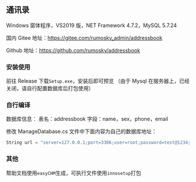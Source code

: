 ## 通讯录

Windows 窗体程序，VS2019 版，NET Framework 4.7.2，MySQL 5.7.24

国内 Gitee 地址：https://gitee.com/rumosky_admin/addressbook

Github 地址：https://github.com/rumosky/addressbook

### 安装使用

前往 Release 下载`Setup.exe`，安装后即可预览
（由于 Mysql 在服务器上，已经关闭，请自行配置数据库后打包使用）

### 自行编译

数据库信息：
表名：addressbook
字段：name，sex，phone，email

修改 ManageDatabase.cs 文件中下面内容为自己的数据库地址：

```cs
String url = "server=127.0.0.1;port=3306;user=root;password=test@1234; database=classofc;Charset=utf8;";
```

### 其他

帮助文档使用`easyCHM`生成，可执行文件使用`innosetup`打包
